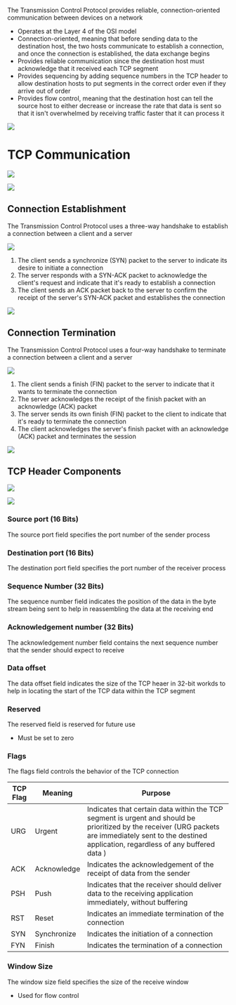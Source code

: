 The Transmission Control Protocol provides reliable, connection-oriented communication between devices on a network

* Operates at the Layer 4 of the OSI model
* Connection-oriented, meaning that before sending data to the destination host, the two hosts communicate to establish a connection, and once the connection is established, the data exchange begins
* Provides reliable communication since the destination host must acknowledge that it received each TCP segment
* Provides sequencing by adding sequence numbers in the TCP header to allow destination hosts to put segments in the correct order even if they arrive out of order
* Provides flow control, meaning that the destination host can tell the source host to either decrease or increase the rate that data is sent so that it isn't overwhelmed by receiving traffic faster that it can process it 

![](https://github.com/JonmarCorpuz/SecondBrain/blob/main/Assets/Whitespace.png)

# TCP Communication

![](https://github.com/JonmarCorpuz/SecondBrain/blob/main/Assets/ksdbjlfkldsdfjhbsghlgk.png)

![](https://github.com/JonmarCorpuz/SecondBrain/blob/main/Assets/Whitespace.png)

## Connection Establishment

The Transmission Control Protocol uses a three-way handshake to establish a connection between a client and a server

![](https://github.com/JonmarCorpuz/SecondBrain/blob/main/Assets/Screenshot%202024-05-19%20125455.png)

1. The client sends a synchronize (SYN) packet to the server to indicate its desire to initiate a connection
2. The server responds with a SYN-ACK packet to acknowledge the client's request and indicate that it's ready to establish a connection
3. The client sends an ACK packet back to the server to confirm the receipt of the server's SYN-ACK packet and establishes the connection

![](https://github.com/JonmarCorpuz/SecondBrain/blob/main/Assets/Whitespace.png)

## Connection Termination

The Transmission Control Protocol uses a four-way handshake to terminate a connection between a client and a server

![](https://github.com/JonmarCorpuz/SecondBrain/blob/main/Assets/uhgytfyuijopkbhljnmdsk.png)

1. The client sends a finish (FIN) packet to the server to indicate that it wants to terminate the connection
2. The server acknowledges the receipt of the finish packet with an acknowledge (ACK) packet
3. The server sends its own finish (FIN) packet to the client to indicate that it's ready to terminate the connection
4. The client acknowledges the server's finish packet with an acknowledge (ACK) packet and terminates the session

![](https://github.com/JonmarCorpuz/SecondBrain/blob/main/Assets/Whitespace.png)

## TCP Header Components

![](https://github.com/JonmarCorpuz/SecondBrain/blob/main/Assets/HEADER-768x432.png)

![](https://github.com/JonmarCorpuz/SecondBrain/blob/main/Assets/TCP-headersssssss.png)

### Source port (16 Bits)

The source port field specifies the port number of the sender process 

### Destination port (16 Bits)

The destination port field specifies the port number of the receiver process 

### Sequence Number (32 Bits)

The sequence number field indicates the position of the data in the byte stream being sent to help in reassembling the data at the receiving end 

### Acknowledgement number (32 Bits)

The acknowledgement number field contains the next sequence number that the sender should expect to receive 

### Data offset

The data offset field indicates the size of the TCP heaer in 32-bit workds to help in locating the start of the TCP data within the TCP segment 

### Reserved

The reserved field is reserved for future use

* Must be set to zero 

### Flags

The flags field controls the behavior of the TCP connection

| TCP Flag | Meaning | Purpose |
| --- | --- | --- |
| URG | Urgent | Indicates that certain data within the TCP segment is urgent and should be prioritized by the receiver (URG packets are immediately sent to the destined application, regardless of any buffered data ) |
| ACK | Acknowledge | Indicates the acknowledgement of the receipt of data from the sender |
| PSH | Push | Indicates that the receiver should deliver data to the receiving application immediately, without buffering |
| RST | Reset | Indicates an immediate termination of the connection |
| SYN | Synchronize | Indicates the initiation of a connection | 
| FYN | Finish | Indicates the termination of a connection | 

### Window Size

The window size field specifies the size of the receive window 

* Used for flow control 
